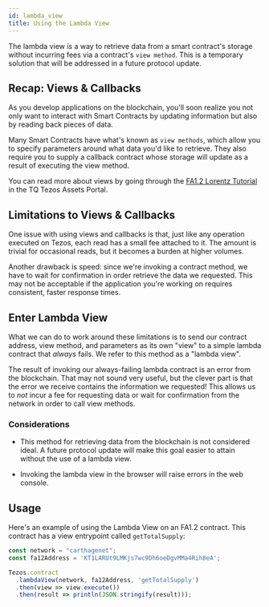 ```yaml
---
id: lambda_view
title: Using the Lambda View
---
```


The lambda view is a way to retrieve data from a smart contract's storage
without incurring fees via a contract's `view method`. This is a temporary
solution that will be addressed in a future protocol update.

## Recap: Views & Callbacks

As you develop applications on the blockchain, you'll soon realize you not only
want to interact with Smart Contracts by updating information but also by
reading back pieces of data.

Many Smart Contracts have what's known as `view methods`, which allow you to
specify parameters around what data you'd like to retrieve. They also require
you to supply a callback contract whose storage will update as a result of
executing the view method.

You can read more about views by going through the [FA1.2 Lorentz Tutorial][lorentz-tutorial]
in the TQ Tezos Assets Portal.

[lorentz-tutorial]: https://assets.tqtezos.com/docs/token-contracts/fa12/3-fa12-lorentz/#views

## Limitations to Views & Callbacks

One issue with using views and callbacks is that, just like any operation
executed on Tezos, each read has a small fee attached to it. The amount is
trivial for occasional reads, but it becomes a burden at higher volumes.

Another drawback is speed: since we're invoking a contract method, we have to
wait for confirmation in order retrieve the data we requested. This may not be
acceptable if the application you're working on requires consistent, faster
response times.

## Enter Lambda View

What we can do to work around these limitations is to send our contract address,
view method, and parameters as its own "view" to a simple lambda contract that
_always_ fails. We refer to this method as a "lambda view".

The result of invoking our always-failing lambda contract is an error from the
blockchain. That may not sound very useful, but the clever part is that the
error we receive contains the information we requested! This allows us to _not_
incur a fee for requesting data or wait for confirmation from the network in
order to call view methods.

### Considerations

- This method for retrieving data from the blockchain is not considered ideal. A
future protocol update will make this goal easier to attain without the use of
a lambda view.

- Invoking the lambda view in the browser will raise errors in the web console.

## Usage

Here's an example of using the Lambda View on an FA1.2 contract. This contract
has a view entrypoint called `getTotalSupply`:

```js live noInline
const network = "carthagenet";
const fa12Address = 'KT1LARUt9LMKjs7wc9Dh6oeDgvMMa4Rih8eA';

Tezos.contract
  .lambdaView(network, fa12Address, 'getTotalSupply')
  .then(view => view.execute())
  .then(result => println(JSON.stringify(result)));
```
